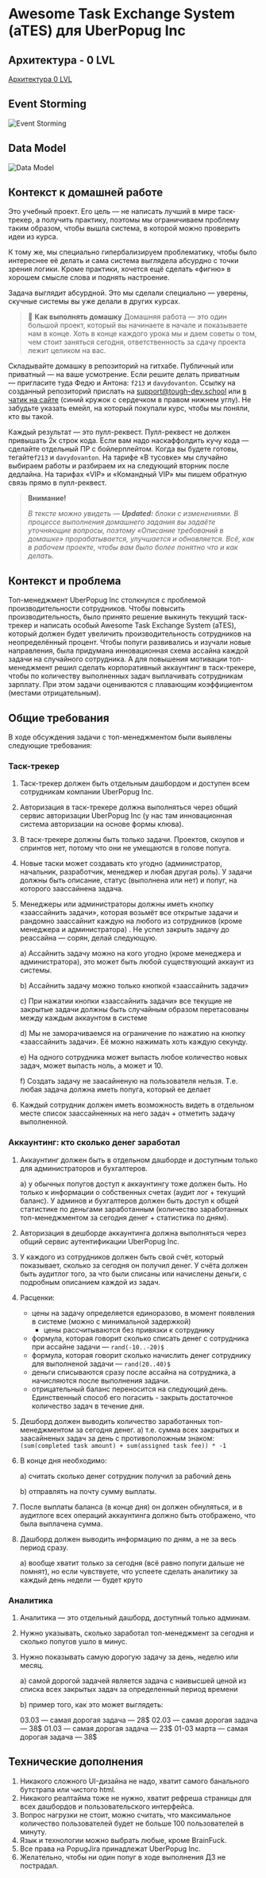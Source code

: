# ****Awesome Task Exchange System (aTES) для UberPopug Inc****

## **Архитектура - 0 LVL**

[Архитектура 0 LVL](/arch-lvl-0/README.MD "Архитектура 0 LVL")

## **Event Storming**

![Event Storming](/arch/aTES-EventStorming.png "Event Storming")

## **Data Model**

![Data Model](/arch/aTES-DataModel.png "Data Model")

## **Контекст к домашней работе**

Это учебный проект. Его цель — не написать лучший в мире таск-трекер, а получить практику, поэтомы мы ограничиваем проблему таким образом, чтобы вышла система, в которой можно проверить идеи из курса.

К тому же, мы специально гипербализируем проблематику, чтобы было интереснее её делать и сама система выглядела абсурдно с точки зрения логики. Кроме практики, хочется ещё сделать «фигню» в хорошем смысле слова и поднять настроение.

Задача выглядит абсурдной. Это мы сделали специально — уверены, скучные системы вы уже делали в других курсах.

> 📌 **Как выполнять домашку**
Домашняя работа — это один большой проект, который вы начинаете в начале и показываете нам в конце. Хоть в конце каждого урока мы и даем советы о том, чем стоит заняться сегодня, ответственность за сдачу проекта лежит целиком на вас. 

Складывайте домашку в репозиторий на гитхабе. Публичный или приватный — на ваше усмотрение. Если решите делать приватным — пригласите туда Федю и Антона: `f213` и `davydovanton`. Ссылку на созданный репозиторий приcлать на [support@tough-dev.school](mailto:support@tough-dev.school) или [в чатик на сайте](https://education.borshev.com/architecture) (синий кружок с сердечком в правом нижнем углу). Не забудьте указать емейл, на который покупали курс, чтобы мы поняли, кто вы такой.

Каждый результат — это пулл-реквест. Пулл-реквест не должен привышать 2к строк кода. Если вам надо наскаффолдить кучу кода — сделайте отдельный ПР с бойлерплейтом.  Когда вы будете готовы, тегайте`f213` и `davydovanton`. На тарифе «В тусовке» мы случайно выбираем работы и разбираем их на следующий вторник после дедлайна. На тарифах «VIP» и «Командный VIP» мы пишем обратную связь прямо в пулл-реквест.

> **Внимание!**
> 
> 
> *В тексте можно увидеть — **Updated:** блоки с изменениями. 
> В процессе выполнения домашнего задания вы задаёте уточняющие вопросы, поэтому «Описание требований в домашке» прорабатывается, улучшается и обновляется. Всё, как в рабочем проекте, чтобы вам было более понятно что и как делать.*
> 

## **Контекст и проблема**

Топ-менеджмент UberPopug Inc столкнулся с проблемой производительности сотрудников. Чтобы повысить производительность, было принято решение выкинуть текущий таск-трекер и написать особый Awesome Task Exchange System (aTES), который должен будет увеличить производительность сотрудников на неопределённый процент. Чтобы попуги развивались и изучали новые направления, была придумана инновационная схема ассайна каждой задачи на случайного сотрудника. А для повышения мотивации топ-менеджмент решил сделать корпоративный аккаунтинг в таск-трекере, чтобы по количеству выполненных задач выплачивать сотрудникам зарплату. При этом задачи оцениваются с плавающим коэффициентом (местами отрицательным).

## **Общие требования**

В ходе обсуждения задачи с топ-менеджментом были выявлены следующие требования:

### **Таск-трекер**

1. Таск-трекер должен быть отдельным дашбордом и доступен всем сотрудникам компании UberPopug Inc.
2. Авторизация в таск-трекере должна выполняться через общий сервис авторизации UberPopug Inc (у нас там инновационная система авторизации на основе формы клюва).
3. В таск-трекере должны быть только задачи. Проектов, скоупов и спринтов нет, потому что они не умещаются в голове попуга.
4. Новые таски может создавать кто угодно (администратор, начальник, разработчик, менеджер и любая другая роль). У задачи должны быть описание, статус (выполнена или нет) и попуг, на которого заассайнена задача.
5. Менеджеры или администраторы должны иметь кнопку «заассайнить задачи», которая возьмёт все открытые задачи и рандомно заассайнит каждую на любого из сотрудников (кроме менеджера и администратора) . Не успел закрыть задачу до реассайна — сорян, делай следующую.
    
    a) Ассайнить задачу можно на кого угодно (кроме менеджера и администратора), это может быть любой существующий аккаунт из системы.
    
    b) Ассайнить задачу можно только кнопкой «заассайнить задачи»
    
    c) При нажатии кнопки «заассайнить задачи» все текущие не закрытые задачи должны быть случайным образом перетасованы между каждым аккаунтом в системе
    
    d) Мы не заморачиваемся на ограничение по нажатию на кнопку «заассайнить задачи». Её можно нажимать хоть каждую секунду.
    
    e) На одного сотрудника может выпасть любое количество новых задач, может выпасть ноль, а может и 10.
    
    f) Создать задачу не заасайненую на пользователя нельзя. Т.е. любая задача должна иметь попуга, который ее делает
    
6. Каждый сотрудник должен иметь возможность видеть в отдельном месте список заассайненных на него задач + отметить задачу выполненной.

### **Аккаунтинг: кто сколько денег заработал**

1. Аккаунтинг должен быть в отдельном дашборде и доступным только для администраторов и бухгалтеров.
    
    a) у обычных попугов доступ к аккаунтингу тоже должен быть. Но только к информации о собственных счетах (аудит лог + текущий баланс). У админов и бухгалтеров должен быть доступ к общей статистике по деньгами заработанным (количество заработанных топ-менеджментом за сегодня денег + статистика по дням).
    
2. Авторизация в дешборде аккаунтинга должна выполняться через общий сервис аутентификации UberPopug Inc.
3. У каждого из сотрудников должен быть свой счёт, который показывает, сколько за сегодня он получил денег. У счёта должен быть аудитлог того, за что были списаны или начислены деньги, с подробным описанием каждой из задач.
4. Расценки:
    - цены на задачу определяется единоразово, в момент появления в системе (можно с минимальной задержкой)
        - цены рассчитываются без привязки к сотруднику
    - формула, которая говорит сколько списать денег с сотрудника при ассайне задачи — `rand(-10..-20)$`
    - формула, которая говорит сколько начислить денег сотруднику для выполненой задачи — `rand(20..40)$`
    - деньги списываются сразу после ассайна на сотрудника, а начисляются после выполнения задачи.
    - отрицательный баланс переносится на следующий день. Единственный способ его погасить - закрыть достаточное количество задач в течение дня.
5. Дешборд должен выводить количество заработанных топ-менеджментом за сегодня денег.
a) т.е. сумма всех закрытых и заасайненых задач за день с противоположным знаком: `(sum(completed task amount) + sum(assigned task fee)) * -1`
6. В конце дня необходимо:
    
    a) считать сколько денег сотрудник получил за рабочий день
    
    b) отправлять на почту сумму выплаты.
    
7. После выплаты баланса (в конце дня) он должен обнуляться, и в аудитлоге всех операций аккаунтинга должно быть отображено, что была выплачена сумма.
8. Дашборд должен выводить информацию по дням, а не за весь период сразу.
    
    a) вообще хватит только за сегодня (всё равно попуги дальше не помнят), но если чувствуете, что успеете сделать аналитику за каждый день недели — будет круто
    

### **Аналитика**

1. Аналитика — это отдельный дашборд, доступный только админам.
2. Нужно указывать, сколько заработал топ-менеджмент за сегодня и сколько попугов ушло в минус.
3. Нужно показывать самую дорогую задачу за день, неделю или месяц.
    
    a) самой дорогой задачей является задача с наивысшей ценой из списка всех закрытых задач за определенный период времени
    
    b) пример того, как это может выглядеть:
    
    03.03 — самая дорогая задача — 28$
    02.03 — самая дорогая задача — 38$
    01.03 — самая дорогая задача — 23$
    01-03 марта — самая дорогая задача — 38$
    

## **Технические дополнения**

1. Никакого сложного UI-дизайна не надо, хватит самого банального бутстрапа или чистого html.
2. Никакого реалтайма тоже не нужно, хватит рефреша страницы для всех дашбордов и пользовательского интерфейса.
3. Вопрос нагрузки не стоит, можно считать, что максимальное количество пользователей будет не больше 100 пользователей в минуту.
4. Язык и технологии можно выбрать любые, кроме BrainFuck.
5. Все права на PopugJira принадлежат UberPopug Inc.
6. Желательно, чтобы ни один попуг в ходе выполнения ДЗ не пострадал.